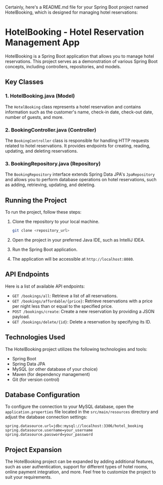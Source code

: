 Certainly, here's a README.md file for your Spring Boot project named HotelBooking, which is designed for managing hotel reservations:

# HotelBooking - Hotel Reservation Management App

HotelBooking is a Spring Boot application that allows you to manage hotel reservations. This project serves as a demonstration of various Spring Boot concepts, including controllers, repositories, and models.

## Key Classes

### 1. HotelBooking.java (Model)

The `HotelBooking` class represents a hotel reservation and contains information such as the customer's name, check-in date, check-out date, number of guests, and more.

### 2. BookingController.java (Controller)

The `BookingController` class is responsible for handling HTTP requests related to hotel reservations. It provides endpoints for creating, reading, updating, and deleting reservations.

### 3. BookingRepository.java (Repository)

The `BookingRepository` interface extends Spring Data JPA's `JpaRepository` and allows you to perform database operations on hotel reservations, such as adding, retrieving, updating, and deleting.

## Running the Project

To run the project, follow these steps:

1. Clone the repository to your local machine.
   ```bash
   git clone <repository_url>
   ```

2. Open the project in your preferred Java IDE, such as IntelliJ IDEA.

3. Run the Spring Boot application.

4. The application will be accessible at `http://localhost:8080`.

## API Endpoints

Here is a list of available API endpoints:

- `GET /bookings/all`: Retrieve a list of all reservations.
- `GET /bookings/affordable/{price}`: Retrieve reservations with a price per night less than or equal to the specified price.
- `POST /bookings/create`: Create a new reservation by providing a JSON payload.
- `GET /bookings/delete/{id}`: Delete a reservation by specifying its ID.

## Technologies Used

The HotelBooking project utilizes the following technologies and tools:

- Spring Boot
- Spring Data JPA
- MySQL (or other database of your choice)
- Maven (for dependency management)
- Git (for version control)

## Database Configuration

To configure the connection to your MySQL database, open the `application.properties` file located in the `src/main/resources` directory and adjust the database connection settings:

```properties
spring.datasource.url=jdbc:mysql://localhost:3306/hotel_booking
spring.datasource.username=your_username
spring.datasource.password=your_password
```

## Project Expansion

The HotelBooking project can be expanded by adding additional features, such as user authentication, support for different types of hotel rooms, online payment integration, and more. Feel free to customize the project to suit your requirements.

